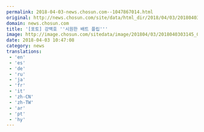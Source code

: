```yaml
---
permalink: 2018-04-03-news.chosun.com--1047867014.html
original: http://news.chosun.com/site/data/html_dir/2018/04/03/2018040303232.html
domain: news.chosun.com
title: '[포토] 강백호 ''시원한 배트 플립'''
image: http://image.chosun.com/sitedata/image/201804/03/2018040303145_0.jpg
date: 2018-04-03 10:47:08
category: news
translations: 
 - 'en'
 - 'es'
 - 'de'
 - 'ru'
 - 'ja'
 - 'fr'
 - 'it'
 - 'zh-CN'
 - 'zh-TW'
 - 'ar'
 - 'pt'
 - 'hy'
---
```


